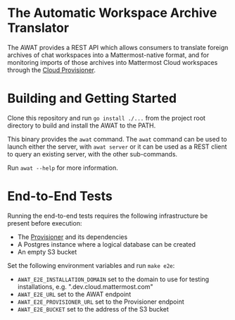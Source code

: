 # The Automatic Workspace Archive Translator

The AWAT provides a REST API which allows consumers to translate foreign archives of chat workspaces into a Mattermost-native format, and for monitoring imports of those archives into Mattermost Cloud workspaces through the [Cloud Provisioner](https://github.com/mattermost/mattermost-cloud).

# Building and Getting Started

Clone this repository and run `go install ./...` from the project root directory to build and install the AWAT to the PATH. 

This binary provides the `awat` command. The `awat` command can be used to launch either the server, with `awat server` or it can be used as a REST client to query an existing server, with the other sub-commands.

Run `awat --help` for more information.

# End-to-End Tests

Running the end-to-end tests requires the following infrastructure be present before execution:
- The [Provisioner](https://github.com/mattermost/mattermost-cloud) and its dependencies
- A Postgres instance where a logical database can be created
- An empty S3 bucket

Set the following environment variables and run `make e2e`:
- `AWAT_E2E_INSTALLATION_DOMAIN` set to the domain to use for testing installations, e.g. ".dev.cloud.mattermost.com"
- `AWAT_E2E_URL` set to the AWAT endpoint
- `AWAT_E2E_PROVISIONER_URL` set to the Provisioner endpoint
- `AWAT_E2E_BUCKET` set to the address of the S3 bucket
